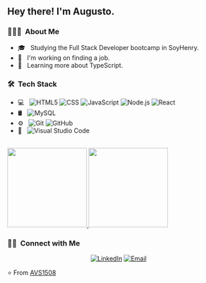 <h2> Hey there! I'm Augusto.</h2>

<h3> 👨🏻‍💻 &nbsp;About Me </h3>


- 🎓 &nbsp; Studying the Full Stack Developer bootcamp in SoyHenry.
- 💼 &nbsp; I'm working on finding a job.
- 🤔 &nbsp; Learning more about TypeScript.


<h3> 🛠 &nbsp;Tech Stack</h3>

- 💻 &nbsp;
  ![HTML5](https://img.shields.io/badge/-HTML5-333333?style=flat&logo=HTML5)
  ![CSS](https://img.shields.io/badge/-CSS-333333?style=flat&logo=CSS3&logoColor=1572B6)
  ![JavaScript](https://img.shields.io/badge/-JavaScript-333333?style=flat&logo=javascript)
  ![Node.js](https://img.shields.io/badge/-Node.js-333333?style=flat&logo=node.js)
  ![React](https://img.shields.io/badge/-React-333333?style=flat&logo=react)
- 🛢 &nbsp;
  ![MySQL](https://img.shields.io/badge/-MySQL-333333?style=flat&logo=mysql)
- ⚙️ &nbsp;
  ![Git](https://img.shields.io/badge/-Git-333333?style=flat&logo=git)
  ![GitHub](https://img.shields.io/badge/-GitHub-333333?style=flat&logo=github)
- 🔧 &nbsp;
  ![Visual Studio Code](https://img.shields.io/badge/-Visual%20Studio%20Code-333333?style=flat&logo=visual-studio-code&logoColor=007ACC)

<br/>

<a href="https://github.com/augustoorsi">
  <img height="180em" src="https://github-readme-stats.vercel.app/api?username=augustoorsi&theme=buefy&show_icons=true" />
  <img height="180em" src="https://github-readme-stats.vercel.app/api/top-langs/?username=augustoorsi&theme=buefy&layout=compact" />
</a>

<br/>

<h3> 🤝🏻 &nbsp;Connect with Me </h3>

<p align="center">
<a href="https://www.linkedin.com/in/augusto-ernesto-orsi-347887268/"><img alt="LinkedIn" src="https://img.shields.io/badge/LinkedIn-Augusto%20Ernesto%20Orsi-blue?style=flat-square&logo=linkedin"></a>
<a href="mailto:oaugustoernesto@gmail.com"><img alt="Email" src="https://img.shields.io/badge/Email-oaugustoernesto@gmail.com-blue?style=flat-square&logo=gmail"></a>
</p>

⭐️ From [AVS1508](https://github.com/AVS1508)
